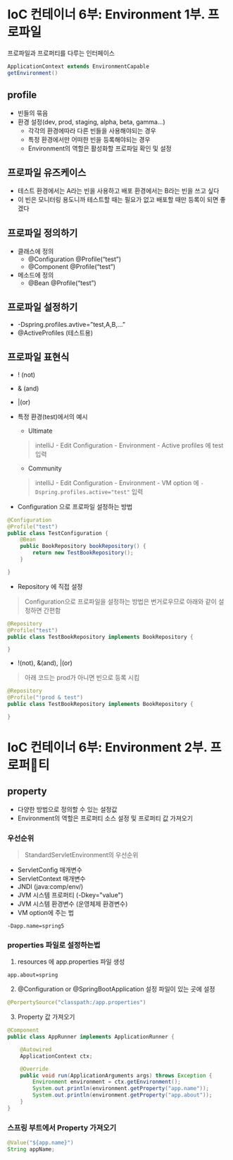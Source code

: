 # IoC 컨테이너 6부: Environment 1부. 프로파일
프로파일과 프로퍼티를 다루는 인터페이스
```java
ApplicationContext extends ​EnvironmentCapable
getEnvironment()
```

## profile
- 빈들의 묶음
- 환경 설정(dev, prod, staging, alpha, beta, gamma...)
  - 각각의 환경에따라 다른 빈들을 사용해야되는 경우
  - 특정 환경에서만 어떠한 빈을 등록해야되는 경우
  - Environment​의 역할은 활성화할 프로파일 확인 및 설정

## 프로파일 유즈케이스
- 테스트 환경에서는 A라는 빈을 사용하고 배포 환경에서는 B라는 빈을 쓰고 싶다
- 이 빈은 모니터링 용도니까 테스트할 때는 필요가 없고 배포할 때만 등록이 되면 좋겠다

## 프로파일 정의하기
- 클래스에 정의
  - @Configuration @Profile(“test”)
  - @Component @Profile(“test”)
- 메소드에 정의
  - @Bean @Profile(“test”)

## 프로파일 설정하기
- -Dspring.profiles.avtive=”test,A,B,...”
- @ActiveProfiles​ (테스트용)

## 프로파일 표현식
- ! (not)
- & (and)
- |(or)

- 특정 환경(test)에서의 예시
  - Ultimate
  > intelliJ - Edit Configuration - Environment - Active profiles 에 test 입력

  - Community
  > intelliJ - Edit Configuration - Environment - VM option 에 `-Dspring.profiles.active="test"` 입력

- Configuration 으로 프로파일 설정하는 방법
```java
@Configuration
@Profile("test")
public class TestConfiguration {
    @Bean
    public BookRepository bookRepository() {
        return new TestBookRepository();
    }

}
```

- Repository 에 직접 설정
> Configuration으로 프로파일을 설정하는 방법은 번거로우므로 아래와 같이 설정하면 간편함
```java
@Repository
@Profile("test")
public class TestBookRepository implements BookRepository {

}
```

- !(not), &(and), |(or)
> 아래 코드는 prod가 아니면 빈으로 등록 시킴
```java
@Repository
@Profile("!prod & test")
public class TestBookRepository implements BookRepository {

}
```

# IoC 컨테이너 6부: Environment 2부. 프로퍼티
## property
- 다양한 방법으로 정의할 수 있는 설정값
- Environment의 역할은 프로퍼티 소스 설정 및 프로퍼티 값 가져오기

### 우선순위
> StandardServletEnvironment의 우선순위
- ServletConfig 매개변수
- ServletContext 매개변수
- JNDI (java:comp/env/)
- JVM 시스템 프로퍼티 (-Dkey="value")
- JVM 시스템 환경변수 (운영체제 환경변수)
- VM option에 주는 법
```
-Dapp.name=spring5
```

### properties 파일로 설정하는법
1. resources 에 app.properties 파일 생성
```
app.about=spring
```
2. @Configuration or @SpringBootApplication 설정 파일이 있는 곳에 설정
```java
@PorpertySource("classpath:/app.properties")
```
3. Property 값 가져오기
```java
@Component
public class AppRunner implements ApplicationRunner {

    @Autowired
    ApplicationContext ctx;

    @Override
    public void run(ApplicationArguments args) throws Exception {
        Environment environment = ctx.getEnvironment();
        System.out.println(environment.getProperty("app.name"));
        System.out.println(environment.getProperty("app.about"));
    }
}
```

### 스프링 부트에서 Property 가져오기
```java
@Value("${app.name}")
String appName;
```